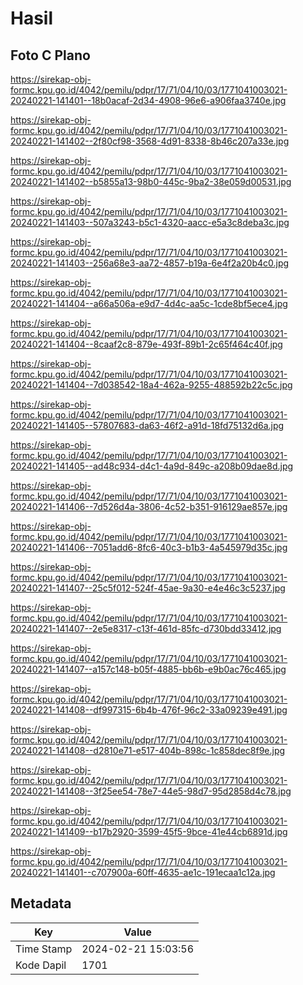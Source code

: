 # Hasil

## Foto C Plano

https://sirekap-obj-formc.kpu.go.id/4042/pemilu/pdpr/17/71/04/10/03/1771041003021-20240221-141401--18b0acaf-2d34-4908-96e6-a906faa3740e.jpg

https://sirekap-obj-formc.kpu.go.id/4042/pemilu/pdpr/17/71/04/10/03/1771041003021-20240221-141402--2f80cf98-3568-4d91-8338-8b46c207a33e.jpg

https://sirekap-obj-formc.kpu.go.id/4042/pemilu/pdpr/17/71/04/10/03/1771041003021-20240221-141402--b5855a13-98b0-445c-9ba2-38e059d00531.jpg

https://sirekap-obj-formc.kpu.go.id/4042/pemilu/pdpr/17/71/04/10/03/1771041003021-20240221-141403--507a3243-b5c1-4320-aacc-e5a3c8deba3c.jpg

https://sirekap-obj-formc.kpu.go.id/4042/pemilu/pdpr/17/71/04/10/03/1771041003021-20240221-141403--256a68e3-aa72-4857-b19a-6e4f2a20b4c0.jpg

https://sirekap-obj-formc.kpu.go.id/4042/pemilu/pdpr/17/71/04/10/03/1771041003021-20240221-141404--a66a506a-e9d7-4d4c-aa5c-1cde8bf5ece4.jpg

https://sirekap-obj-formc.kpu.go.id/4042/pemilu/pdpr/17/71/04/10/03/1771041003021-20240221-141404--8caaf2c8-879e-493f-89b1-2c65f464c40f.jpg

https://sirekap-obj-formc.kpu.go.id/4042/pemilu/pdpr/17/71/04/10/03/1771041003021-20240221-141404--7d038542-18a4-462a-9255-488592b22c5c.jpg

https://sirekap-obj-formc.kpu.go.id/4042/pemilu/pdpr/17/71/04/10/03/1771041003021-20240221-141405--57807683-da63-46f2-a91d-18fd75132d6a.jpg

https://sirekap-obj-formc.kpu.go.id/4042/pemilu/pdpr/17/71/04/10/03/1771041003021-20240221-141405--ad48c934-d4c1-4a9d-849c-a208b09dae8d.jpg

https://sirekap-obj-formc.kpu.go.id/4042/pemilu/pdpr/17/71/04/10/03/1771041003021-20240221-141406--7d526d4a-3806-4c52-b351-916129ae857e.jpg

https://sirekap-obj-formc.kpu.go.id/4042/pemilu/pdpr/17/71/04/10/03/1771041003021-20240221-141406--7051add6-8fc6-40c3-b1b3-4a545979d35c.jpg

https://sirekap-obj-formc.kpu.go.id/4042/pemilu/pdpr/17/71/04/10/03/1771041003021-20240221-141407--25c5f012-524f-45ae-9a30-e4e46c3c5237.jpg

https://sirekap-obj-formc.kpu.go.id/4042/pemilu/pdpr/17/71/04/10/03/1771041003021-20240221-141407--2e5e8317-c13f-461d-85fc-d730bdd33412.jpg

https://sirekap-obj-formc.kpu.go.id/4042/pemilu/pdpr/17/71/04/10/03/1771041003021-20240221-141407--a157c148-b05f-4885-bb6b-e9b0ac76c465.jpg

https://sirekap-obj-formc.kpu.go.id/4042/pemilu/pdpr/17/71/04/10/03/1771041003021-20240221-141408--df997315-6b4b-476f-96c2-33a09239e491.jpg

https://sirekap-obj-formc.kpu.go.id/4042/pemilu/pdpr/17/71/04/10/03/1771041003021-20240221-141408--d2810e71-e517-404b-898c-1c858dec8f9e.jpg

https://sirekap-obj-formc.kpu.go.id/4042/pemilu/pdpr/17/71/04/10/03/1771041003021-20240221-141408--3f25ee54-78e7-44e5-98d7-95d2858d4c78.jpg

https://sirekap-obj-formc.kpu.go.id/4042/pemilu/pdpr/17/71/04/10/03/1771041003021-20240221-141409--b17b2920-3599-45f5-9bce-41e44cb6891d.jpg

https://sirekap-obj-formc.kpu.go.id/4042/pemilu/pdpr/17/71/04/10/03/1771041003021-20240221-141401--c707900a-60ff-4635-ae1c-191ecaa1c12a.jpg


## Metadata

| Key        | Value               |
| ---------- | ------------------- |
| Time Stamp | 2024-02-21 15:03:56 |
| Kode Dapil | 1701                |



